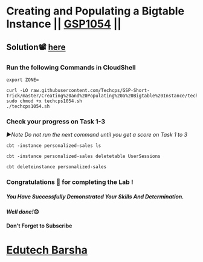 # Creating and Populating a Bigtable Instance || [GSP1054](https://www.cloudskillsboost.google/focuses/58495?parent=catalog) ||

## Solution📽️ [here](https://youtu.be/ggwLu0Z34LY)

### Run the following Commands in CloudShell

```
export ZONE=
```
```
curl -LO raw.githubusercontent.com/Techcps/GSP-Short-Trick/master/Creating%20and%20Populating%20a%20Bigtable%20Instance/techcps1054.sh
sudo chmod +x techcps1054.sh
./techcps1054.sh
```
### Check your progress on Task 1-3
*▶️Note Do not run the next command until you get a score on Task 1 to 3*
```
cbt -instance personalized-sales ls

cbt -instance personalized-sales deletetable UserSessions

cbt deleteinstance personalized-sales
```
### Congratulations 🎉 for completing the Lab !

##### *You Have Successfully Demonstrated Your Skills And Determination.*

#### *Well done!*😊

#### Don't Forget to Subscribe
# [Edutech Barsha](https://www.youtube.com/@edutechbarsha)
